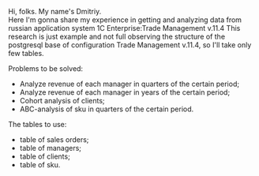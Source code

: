 Hi, folks. My name's Dmitriy.\
Here I'm gonna share my experience in getting and analyzing data from russian application system 1C Enterprise:Trade Management v.11.4
This research is just example and not full observing the structure of the postgresql base of configuration Trade Management v.11.4, so I'll take only few tables.

Problems to be solved:
- Analyze revenue of each manager in quarters of the certain period;
- Analyze revenue of each manager in years of the certain period;
- Cohort analysis of clients;
- ABC-analysis of sku in quarters of the certain period.

The tables to use:
- table of sales orders;
- table of managers;
- table of clients;
- table of sku.
